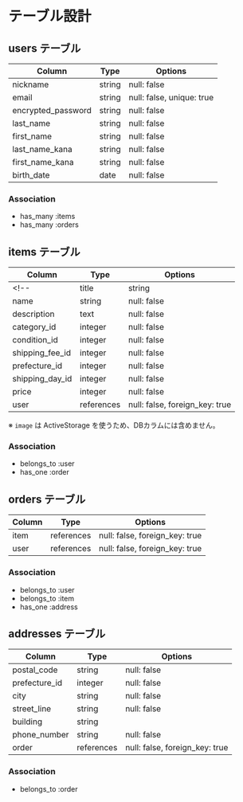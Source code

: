 # テーブル設計

## users テーブル

| Column             | Type   | Options     |
| ------------------ | ------ | ----------- |
| nickname           | string | null: false |
| email              | string | null: false, unique: true |
| encrypted_password | string | null: false |
| last_name          | string | null: false |
| first_name         | string | null: false |
| last_name_kana     | string | null: false |
| first_name_kana    | string | null: false |
| birth_date         | date   | null: false |


### Association

- has_many :items
- has_many :orders

## items テーブル

| Column          | Type       | Options     |
| ------          | ------     | ----------- |
<!-- | title           | string     | null: false | -->
| name            | string     | null: false |
| description     | text       | null: false |
| category_id     | integer    | null: false |
| condition_id    | integer    | null: false |
| shipping_fee_id | integer    | null: false |
| prefecture_id   | integer    | null: false |
| shipping_day_id | integer    | null: false |
| price           | integer    | null: false |
| user            | references | null: false, foreign_key: true |

※ `image` は ActiveStorage を使うため、DBカラムには含めません。
### Association

- belongs_to :user
- has_one :order
<!-- - has_one_attached :image -->

## orders テーブル

| Column    | Type       | Options                        |
| -------   | ---------- | ------------------------------ |
| item      | references | null: false, foreign_key: true |
| user      | references | null: false, foreign_key: true |

### Association

- belongs_to :user
- belongs_to :item
- has_one :address


## addresses テーブル

| Column        | Type       | Options                        |
| -------       | ---------- | ------------------------------ |
| postal_code   | string     | null: false                    |
| prefecture_id | integer    | null: false                    |
| city          | string     | null: false                    |
| street_line   | string     | null: false                    |
| building      | string     |                                |
| phone_number  | string     | null: false                    |
| order         | references | null: false, foreign_key: true |

### Association

- belongs_to :order
